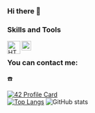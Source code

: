 ### Hi there 👋

<!--
**aposipov/aposipov** is a ✨ _special_ ✨ repository because its `README.md` (this file) appears on your GitHub profile.

Here are some ideas to get you started:

- 🔭 I’m currently working on ...
- 🌱 I’m currently learning ...
- 👯 I’m looking to collaborate on ...
- 🤔 I’m looking for help with ...
- 💬 Ask me about ...
- 📫 How to reach me: ...
- 😄 Pronouns: ...
- ⚡ Fun fact: ...
-->
### Skills and Tools  
<img align="left" alt="HTML5" width="30px" src="https://smile-emoji.ru/wp-content/uploads/site-images/discord/3f08359004f21963e7fc5f7c51139433.png" />
<img align="left" alt="CSS" width="22px" src="https://caglarbostanci.com.tr/wp-content/uploads/2017/04/CSS-caglarbostanci-com-tr.png" />
<br/>  

### You can contact me:  
☎️  


[![42 Profile Card](https://1337-readme.vercel.app/api/profile?cursus=42cursus&dark=true&login=ajaidi)](https://github.com/mohouyizme/1337-readme)  
[![Top Langs](https://github-readme-stats.vercel.app/api/top-langs/?username=aposipov&layout=compact&theme=tokyonight)](https://github.com/aposipov/github-readme-stats) ![GitHub stats](https://github-readme-stats.vercel.app/api?username=aposipov&show_icons=true&theme=tokyonight)



